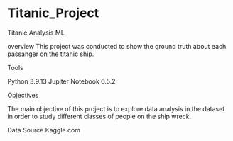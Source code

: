# Titanic_Project
Titanic Analysis ML

overview
This project was conducted to show the ground truth about each passanger on the titanic ship.

Tools

Python 3.9.13 Jupiter Notebook 6.5.2


Objectives

The main objective of this project is to explore data analysis in the dataset in order to study different classes of people on the ship wreck.

Data Source
Kaggle.com
